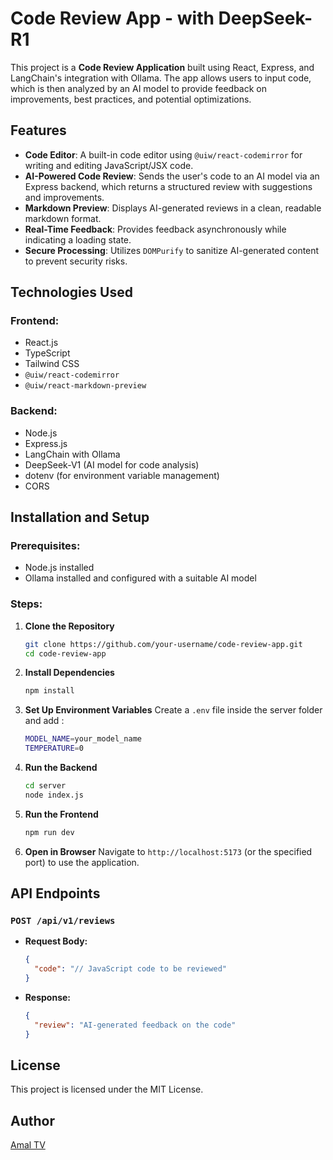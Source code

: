 # Code Review App - with DeepSeek-R1

This project is a **Code Review Application** built using React, Express, and LangChain's integration with Ollama. The app allows users to input code, which is then analyzed by an AI model to provide feedback on improvements, best practices, and potential optimizations.

## Features

- **Code Editor**: A built-in code editor using `@uiw/react-codemirror` for writing and editing JavaScript/JSX code.
- **AI-Powered Code Review**: Sends the user's code to an AI model via an Express backend, which returns a structured review with suggestions and improvements.
- **Markdown Preview**: Displays AI-generated reviews in a clean, readable markdown format.
- **Real-Time Feedback**: Provides feedback asynchronously while indicating a loading state.
- **Secure Processing**: Utilizes `DOMPurify` to sanitize AI-generated content to prevent security risks.

## Technologies Used

### Frontend:

- React.js
- TypeScript
- Tailwind CSS
- `@uiw/react-codemirror`
- `@uiw/react-markdown-preview`

### Backend:

- Node.js
- Express.js
- LangChain with Ollama
- DeepSeek-V1 (AI model for code analysis)
- dotenv (for environment variable management)
- CORS

## Installation and Setup

### Prerequisites:

- Node.js installed
- Ollama installed and configured with a suitable AI model

### Steps:

1. **Clone the Repository**

   ```sh
   git clone https://github.com/your-username/code-review-app.git
   cd code-review-app
   ```

2. **Install Dependencies**

   ```sh
   npm install
   ```

3. **Set Up Environment Variables**
   Create a `.env` file inside the server folder and add :

   ```sh
   MODEL_NAME=your_model_name
   TEMPERATURE=0
   ```

4. **Run the Backend**

   ```sh
   cd server
   node index.js
   ```

5. **Run the Frontend**

   ```sh
   npm run dev
   ```

6. **Open in Browser**
   Navigate to `http://localhost:5173` (or the specified port) to use the application.

## API Endpoints

### `POST /api/v1/reviews`

- **Request Body:**
  ```json
  {
    "code": "// JavaScript code to be reviewed"
  }
  ```
- **Response:**
  ```json
  {
    "review": "AI-generated feedback on the code"
  }
  ```

## License

This project is licensed under the MIT License.

## Author

[Amal TV](https://github.com/amal-tv)
